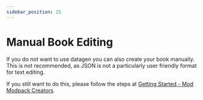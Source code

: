 ```yaml
---
sidebar_position: 25
---
```


# Manual Book Editing

If you do not want to use datagen you can also create your book manually. This is not recommended, as JSON is not a particularly user friendly format for text editing. 

If you still want to do this, please follow the steps at [Getting Started - Mod Modpack Creators](../getting-started-modpack-creators).